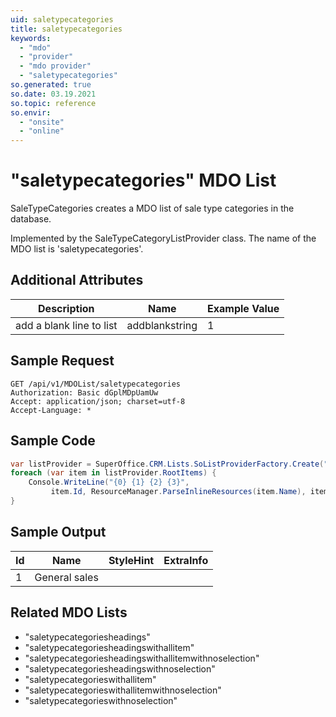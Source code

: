 ```yaml
---
uid: saletypecategories
title: saletypecategories
keywords:
  - "mdo"
  - "provider"
  - "mdo provider"
  - "saletypecategories"
so.generated: true
so.date: 03.19.2021
so.topic: reference
so.envir:
  - "onsite"
  - "online"
---
```


# "saletypecategories" MDO List
SaleTypeCategories creates a MDO list of sale type categories in the database.



Implemented by the <see cref="T:SuperOffice.CRM.Lists.SaleTypeCategoryListProvider">SaleTypeCategoryListProvider</see> class.
The name of the MDO list is 'saletypecategories'.

## Additional Attributes

| Description | Name | Example Value |
|-----|-----|------|
|add a blank line to list| addblankstring|1|





## Sample Request

```http!
GET /api/v1/MDOList/saletypecategories
Authorization: Basic dGplMDpUamUw
Accept: application/json; charset=utf-8
Accept-Language: *

```

## Sample Code
```cs
var listProvider = SuperOffice.CRM.Lists.SoListProviderFactory.Create("saletypecategories", forceFlatList: true);
foreach (var item in listProvider.RootItems) {
    Console.WriteLine("{0} {1} {2} {3}", 
         item.Id, ResourceManager.ParseInlineResources(item.Name), item.StyleHint, item.ExtraInfo);
}
```

## Sample Output

|Id   | Name  |StyleHint|ExtraInfo |
| --- | ----- | ------- | -------- |
|1|General sales|||


## Related MDO Lists

* "saletypecategoriesheadings"
* "saletypecategoriesheadingswithallitem"
* "saletypecategoriesheadingswithallitemwithnoselection"
* "saletypecategoriesheadingswithnoselection"
* "saletypecategorieswithallitem"
* "saletypecategorieswithallitemwithnoselection"
* "saletypecategorieswithnoselection"
